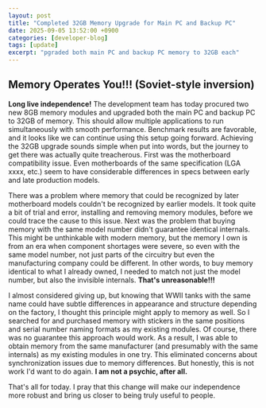 ```yaml
---
layout: post
title: "Completed 32GB Memory Upgrade for Main PC and Backup PC"
date: 2025-09-05 13:52:00 +0900
categories: [developer-blog]
tags: [update]
excerpt: "pgraded both main PC and backup PC memory to 32GB each"
---
```


## Memory Operates You!!! (Soviet-style inversion)
**Long live independence!**
The development team has today procured two new 8GB memory modules and upgraded both the main PC and backup PC to 32GB of memory.
This should allow multiple applications to run simultaneously with smooth performance.
Benchmark results are favorable, and it looks like we can continue using this setup going forward.
Achieving the 32GB upgrade sounds simple when put into words, but the journey to get there was actually quite treacherous.
First was the motherboard compatibility issue. Even motherboards of the same specification (LGA xxxx, etc.) seem to have considerable differences in specs between early and late production models.

There was a problem where memory that could be recognized by later motherboard models couldn't be recognized by earlier models. It took quite a bit of trial and error, installing and removing memory modules, before we could trace the cause to this issue.
Next was the problem that buying memory with the same model number didn't guarantee identical internals. This might be unthinkable with modern memory, but the memory I own is from an era when component shortages were severe, so even with the same model number, not just parts of the circuitry but even the manufacturing company could be different.
In other words, to buy memory identical to what I already owned, I needed to match not just the model number, but also the invisible internals.
**That's unreasonable!!!**

I almost considered giving up, but knowing that WWII tanks with the same name could have subtle differences in appearance and structure depending on the factory, I thought this principle might apply to memory as well. So I searched for and purchased memory with stickers in the same positions and serial number naming formats as my existing modules. Of course, there was no guarantee this approach would work.
As a result, I was able to obtain memory from the same manufacturer (and presumably with the same internals) as my existing modules in one try. This eliminated concerns about synchronization issues due to memory differences.
But honestly, this is not work I'd want to do again.
**I am not a psychic, after all.**

That's all for today. I pray that this change will make our independence more robust and bring us closer to being truly useful to people.




